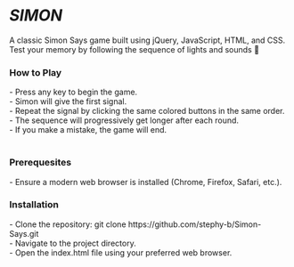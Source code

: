 <h1><em>SIMON</em></h1>
A classic Simon Says game built using jQuery, JavaScript, HTML, and CSS. Test your memory by following the sequence of lights and sounds 🚨
<br>
<h3>How to Play</h3>
- Press any key to begin the game.<br>
- Simon will give the first signal.<br>
- Repeat the signal by clicking the same colored buttons in the same order.<br>
- The sequence will progressively get longer after each round.<br>
- If you make a mistake, the game will end.<br>
<br>
<h3>Prerequesites</h3>
- Ensure a modern web browser is installed (Chrome, Firefox, Safari, etc.).
<br>
<h3>Installation</h3>
- Clone the repository: git clone https://github.com/stephy-b/Simon-Says.git<br>
- Navigate to the project directory.<br>
- Open the index.html file using your preferred web browser.<br>